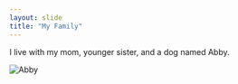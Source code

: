 ```yaml
---
layout: slide
title: "My Family"
---
```

I live with my mom, younger sister, and a dog named Abby.

![Abby](https://mail.google.com/mail/u/1?ui=2&ik=e58528974f&attid=0.1&permmsgid=msg-a:r-6296282411910995674&th=176f24b14139419f&view=fimg&sz=s0-l75-ft&attbid=ANGjdJ_hlAKh1WoyUx5zBegLe7MVjPAwDi6tpBge4dXUrlKbYRu6EiZ9upB_bfJcwVkQ7CDY71xsIu_hOBPf6FxqA9d9WtgizlAWhqM2QRwg3_yFm02o21ifbUSbdhw&disp=emb&realattid=176f24af90d6adc82331)

